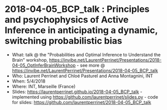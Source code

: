 # 2018-04-05_BCP_talk : Principles and psychophysics of Active Inference in anticipating a dynamic, switching probabilistic bias 

* What: talk @ the "Probabilities and Optimal Inference to Understand the Brain" workshop, https://invibe.net/LaurentPerrinet/Presentations/2018-04-05_OptInferBrainWorkshop - see more @ https://invibe.net/LaurentPerrinet/Presentations/2018-04-05_BCP_talk
* Who: Laurent Perrinet and Chloé Pasturel and Anna Montagnini, INT
* When: 5/4/2018
* Where: INT, Marseille (France)
* Slides: https://laurentperrinet.github.io/2018-04-05_BCP_talk -  implemented using https://github.com/laurentperrinet/slides.py - code for slides: https://github.com/laurentperrinet/2018-04-05_BCP_talk
